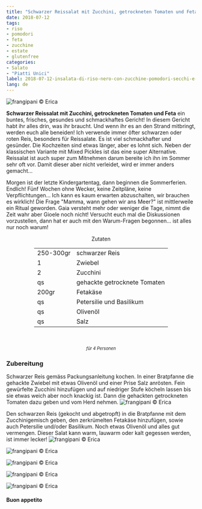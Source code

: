 ```yaml
---
title: "Schwarzer Reissalat mit Zucchini, getrockneten Tomaten und Feta"
date: 2018-07-12
tags:
- riso
- pomodori
- feta
- zucchine
- estate
- glutenfree
categories:
- Salato
- "Piatti Unici"
label: 2018-07-12-insalata-di-riso-nero-con-zucchine-pomodori-secchi-e-feta
lang: de
---
```

![](../2018-07-12-insalata-di-riso-nero-con-zucchine-pomodori-secchi-e-feta/header.jpg "frangipani © Erica")

**Schwarzer Reissalat mit Zucchini, getrockneten Tomaten und Feta** ein buntes, frisches, gesundes und schmackhaftes Gericht! In diesem Gericht habt ihr alles drin, was ihr braucht. Und wenn ihr es an den Strand mitbringt, werden euch alle beneiden! Ich verwende immer öfter schwarzen oder roten Reis, besonders für Reissalate. Es ist viel schmackhafter und gesünder. Die Kochzeiten sind etwas länger, aber es lohnt sich. Neben der klassischen Variante mit Mixed Pickles ist das eine super Alternative. Reissalat ist auch super zum Mitnehmen darum bereite ich ihn im Sommer sehr oft vor. Damit dieser aber nicht verleidet, wird er immer anders gemacht...

Morgen ist der letzte Kindergartentag, dann beginnen die Sommerferien. Endlich! Fünf Wochen ohne Wecker, keine Zeitpläne, keine Verpflichtungen... Ich kann es kaum erwarten abzuschalten, wir brauchen es wirklich! Die Frage "Mamma, wann gehen wir ans Meer?" ist mittlerweile ein Ritual geworden. Gaia versteht mehr oder weniger die Tage, nimmt die Zeit wahr aber Gioele noch nicht! Versucht euch mal die Diskussionen vorzustellen, dann hat er auch mit den Warum-Fragen begonnen... ist alles nur noch warum!

<div id="wrapper" style="text-align: center">
  <div id="yourdiv" style="display: inline-block;">
    <div class="ingredients" itemscope itemtype="http://schema.org/Recipe">
      <span itemprop="name" style="display:none;">Schwarzer Reissalat mit Zucchini, getrockneten Tomaten und Feta</span>
      <span itemprop="recipeCategory" style="display:none;">Herzhaftes</span>
      <img itemprop="image" style="display:none;" class="ignore-gallery-item" src="../2018-07-12-insalata-di-riso-nero-con-zucchine-pomodori-secchi-e-feta/header.jpeg"/>
      <span itemprop="author" style="display:none;">Erica Raiano</span>
      <span itemprop="description" style="display:none;">Schwarzer Reissalat mit Zucchini, getrockneten Tomaten und Feta ein buntes, frisches, gesundes und schmackhaftes Gericht!</span>
      <div class="ingredients-title">Zutaten</div>
      <table>
        <tbody>
          </tr>
          <tr itemprop="recipeIngredient">
            <td>250-300gr</td>
            <td>schwarzer Reis</td>
          </tr>
          <tr itemprop="recipeIngredient">
            <td>1</td>
            <td>Zwiebel</td>
          </tr>
          <tr itemprop="recipeIngredient">
            <td>2</td>
            <td>Zucchini</td>
          </tr>
          <tr itemprop="recipeIngredient">
            <td>qs</td>
            <td>gehackte getrocknete Tomaten</td>
          </tr>
          <tr itemprop="recipeIngredient">
            <td>200gr</td>
            <td>Fetakäse</td>
          </tr>
          <tr itemprop="recipeIngredient">
            <td>qs</td>
            <td>Petersilie und Basilikum</td>
          </tr>
          <tr itemprop="recipeIngredient">
            <td>qs</td>
            <td>Olivenöl</td>
          </tr>
          <tr itemprop="recipeIngredient">
            <td>qs</td>
            <td>Salz</td>
          </tr>
        </tbody>
      </table>
      <br></br>
      <i class="pull-right" style="font-size: 80%;">für 4 Personen</i>
    </div>
  </div>
</div>


<h3>
  <font color="grey">
    <i class="fa-solid fa-gears"></i>
  </font> Zubereitung
</h3>

Schwarzer Reis gemäss Packungsanleitung kochen. In einer Bratpfanne die gehackte Zwiebel mit etwas Olivenöl und einer Prise Salz anrösten. Fein gewürfelte Zucchini hinzufügen und auf niedriger Stufe köcheln lassen bis sie etwas weich aber noch knackig ist. Dann die gehackten getrockneten Tomaten dazu geben und vom Herd nehmen.
![](../2018-07-12-insalata-di-riso-nero-con-zucchine-pomodori-secchi-e-feta/zucchine.jpg "frangipani © Erica")

Den schwarzen Reis (gekocht und abgetropft) in die Bratpfanne mit dem Zucchinigemisch geben, den zerkrümelten Fetakäse hinzufügen, sowie auch Petersilie und/oder Basilikum. Noch etwas Olivenöl und alles gut vermengen. Dieser Salat kann warm, lauwarm oder kalt gegessen werden, ist immer lecker!
![](../2018-07-12-insalata-di-riso-nero-con-zucchine-pomodori-secchi-e-feta/risultato1.jpg "frangipani © Erica")

![](../2018-07-12-insalata-di-riso-nero-con-zucchine-pomodori-secchi-e-feta/risultato2.jpg "frangipani © Erica")

![](../2018-07-12-insalata-di-riso-nero-con-zucchine-pomodori-secchi-e-feta/risultato3.jpg "frangipani © Erica")

![](../2018-07-12-insalata-di-riso-nero-con-zucchine-pomodori-secchi-e-feta/risultato4.jpg "frangipani © Erica")

![](../2018-07-12-insalata-di-riso-nero-con-zucchine-pomodori-secchi-e-feta/risultato5.jpg "frangipani © Erica")

<h4>Buon appetito
  <font color="red">
    <i class="fa-regular fa-face-smile"></i>
  </font>
</h4>
